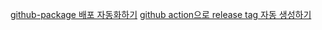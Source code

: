 [github-package 배포 자동화하기](https://medium.com/@cksal4785911/%EC%82%AC%EB%82%B4-%EB%B9%84%EA%B3%B5%EA%B0%9C-%EB%9D%BC%EC%9D%B4%EB%B8%8C%EB%9F%AC%EB%A6%AC%EB%A5%BC-github-packages%EB%A5%BC-%ED%86%B5%ED%95%B4-%EB%B0%B0%ED%8F%AC%ED%95%98%EA%B3%A0-%EC%9E%90%EB%8F%99%ED%99%94%EA%B9%8C%EC%A7%80-%ED%95%B4%EB%B3%B4%EC%9E%90-a-z-e2ea3cc97eb3)
[github action으로 release tag 자동 생성하기](https://www.sktenterprise.com/bizInsight/blogDetail/dev/4555)
